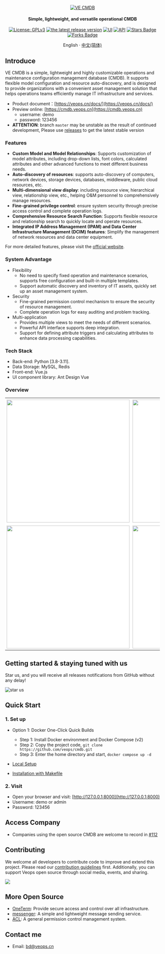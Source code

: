 <p align="center">
  <a href="https://veops.cn">
    <img src="https://github.com/user-attachments/assets/c5cfb272-899b-418d-9e69-8e1dd07db0f6" alt="VE CMDB"/>
  </a>
</p>

<h4 align="center">Simple, lightweight, and versatile operational CMDB</h4>
<p align="center">
  <a href="https://github.com/veops/cmdb/blob/master/LICENSE"><img src="https://img.shields.io/badge/License-AGPLv3-brightgreen" alt="License: GPLv3"></a>
  <a href="https://github.com/veops/cmdb/releases"><img alt="the latest release version" src="https://img.shields.io/github/v/release/veops/cmdb?color=75C1C4&include_prereleases&label=Release&logo=github&logoColor=white"></a>
  <a href="https:https://github.com/sendya/ant-design-pro-vue"><img src="https://img.shields.io/badge/UI-Ant%20Design%20Pro%20Vue-green" alt="UI"></a>
  <a href="https://github.com/pallets/flask"><img src="https://img.shields.io/badge/API-Flask-bright" alt="API"></a>
  <a href="https://github.com/veops/cmdb/stargazers"><img src="https://img.shields.io/github/stars/veops/cmdb" alt="Stars Badge"/></a>
  <a href="https://github.com/veops/cmdb"><img src="https://img.shields.io/github/forks/veops/cmdb" alt="Forks Badge"/></a>
</p>

<p align="center">
  English · <a href="../README.md">中文(简体)</a>
</p>

## Introduce 
VE CMDB is a simple, lightweight and highly customizable operations and maintenance configuration management database (CMDB). It supports flexible model configuration and resource auto-discovery, and is designed to provide organizations with a convenient asset management solution that helps operations teams efficiently manage IT infrastructure and services.

- Product document：[https://veops.cn/docs/](https://veops.cn/docs/)
- Preview online: [https://cmdb.veops.cn](https://cmdb.veops.cn)
  - username: demo
  - password: 123456
- **ATTENTION**: branch `master` may be unstable as the result of continued development, Please use [releases](https://github.com/veops/cmdb/releases) to get the latest stable version

### Features

- **Custom Model and Model Relationships**: Supports customization of model attributes, including drop-down lists, font colors, calculated attributes and other advanced functions to meet different business needs.  
- **Auto-discovery of resources**: supports auto-discovery of computers, network devices, storage devices, databases, middleware, public cloud resources, etc.
- **Multi-dimensional view display**: including resource view, hierarchical view, relationship view, etc., helping O&M personnel to comprehensively manage resources.
- **Fine-grained privilege control**: ensure system security through precise access control and complete operation logs.
- **Comprehensive Resource Search Function**: Supports flexible resource and relationship search to quickly locate and operate resources.
- **Integrated IP Address Management (IPAM) and Data Center Infrastructure Management (DCIM) features**: Simplify the management of network resources and data center equipment.

For more detailed features, please visit the [official website](https://veops.cn).

### System Advantage

- Flexibility
  + No need to specify fixed operation and maintenance scenarios, supports free configuration and built-in multiple templates.
  + Support automatic discovery and inventory of IT assets, quickly set up an asset management system.
- Security
  + Fine-grained permission control mechanism to ensure the security of resource management.
  + Complete operation logs for easy auditing and problem tracking.
- Multi-application
  + Provides multiple views to meet the needs of different scenarios.
  + Powerful API interface supports deep integration.
  + Support for defining attribute triggers and calculating attributes to enhance data processing capabilities.

### Tech Stack

+ Back-end: Python [3.8-3.11].
+ Data Storage: MySQL, Redis
+ Front-end: Vue.js
+ UI component library: Ant Design Vue

### Overview

<table style="border-collapse: collapse;">
  <tr>
    <td style="padding: 5px;background-color:#fff;">
      <img width="400" src="https://github.com/user-attachments/assets/6d2df835-ae93-4d91-9bd9-213c270eca7a"/>
    </td>
    <td style="padding: 5px;background-color:#fff;">
      <img width="400" src="https://github.com/user-attachments/assets/cb8b598a-a1f9-4c74-adf1-6e59aea2c9b3"/>
    </td>
  </tr>

  <tr>
    <td style="padding: 5px;background-color:#fff;">
      <img width="400" src="https://github.com/user-attachments/assets/b440224f-53c3-4b7f-a9be-285d7a4b848f"/>
    </td>
    <td style="padding: 5px;background-color:#fff;">
      <img width="400" src="https://github.com/user-attachments/assets/f457d5a0-b60b-4949-b94e-020f4c61444b"/>
    </td>
  </tr>
</table>

## Getting started & staying tuned with us

Star us, and you will receive all releases notifications from GitHub without any delay!

![star us](https://github.com/user-attachments/assets/f9056d5a-171c-4f53-9fec-d40c9e5ff94d)

## Quick Start

### 1. Set up

+ Option 1: Docker One-Click Quick Builds

  - Step 1: Install Docker environment and Docker Compose (v2)
  - Step 2: Copy the project code, `git clone https://github.com/veops/cmdb.git`
  - Step 3: Enter the home directory and start, `docker compose up -d`

+ [Local Setup](local_en.md)
+ [Installation with Makefile](makefile_en.md)

### 2. Visit
- Open your browser and visit: [http://127.0.0.1:8000](http://127.0.0.1:8000)
- Username: demo or admin
- Password: 123456

## Access Company

+ Companies using the open source CMDB are welcome to record in [#112](https://github.com/veops/cmdb/issues/112)

## Contributing
We welcome all developers to contribute code to improve and extend this project. Please read our [contribution guidelines](./CONTRIBUTING_en.md) first. Additionally, you can support Veops open source through social media, events, and sharing.

<a href="https://github.com/veops/cmdb/graphs/contributors">
  <img src="https://contrib.rocks/image?repo=veops/cmdb" />
</a>

## More Open Source

- [OneTerm](https://github.com/veops/oneterm): Provide secure access and control over all infrastructure.
- [messenger](https://github.com/veops/messenger): A simple and lightweight message sending service.
- [ACL](https://github.com/veops/acl): A general permission control management system.

## Contact me

+ Email: <a href="mailto:bd@veops.cn">bd@veops.cn</a>